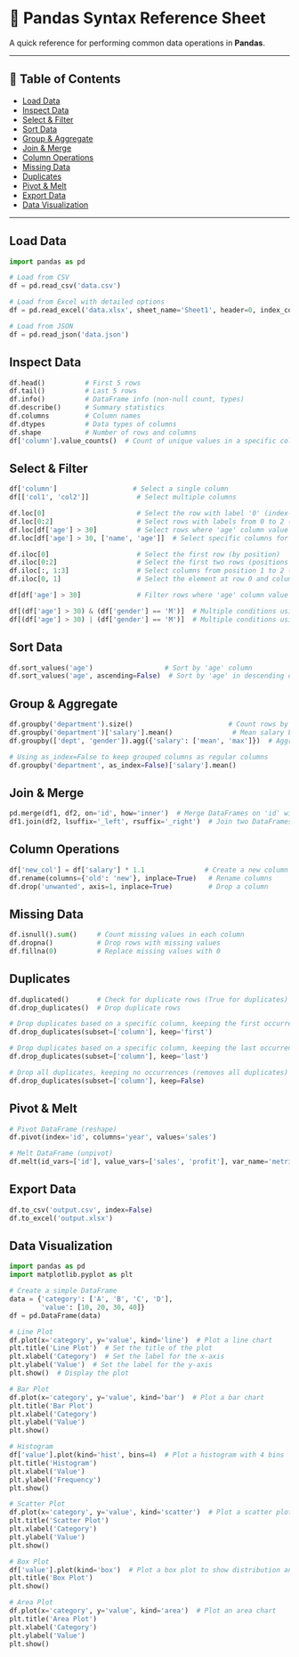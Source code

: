 # 🐼 Pandas Syntax Reference Sheet

A quick reference for performing common data operations in **Pandas**.

---

## 📌 Table of Contents

- [Load Data](#load-data)
- [Inspect Data](#inspect-data)
- [Select & Filter](#select--filter)
- [Sort Data](#sort-data)
- [Group & Aggregate](#group--aggregate)
- [Join & Merge](#join--merge)
- [Column Operations](#column-operations)
- [Missing Data](#missing-data)
- [Duplicates](#duplicates)
- [Pivot & Melt](#pivot--melt)
- [Export Data](#export-data)
- [Data Visualization](#data-visualization)

---

## Load Data

```python
import pandas as pd

# Load from CSV
df = pd.read_csv('data.csv')

# Load from Excel with detailed options
df = pd.read_excel('data.xlsx', sheet_name='Sheet1', header=0, index_col=None, dtype={'col1': str}, engine='openpyxl')

# Load from JSON
df = pd.read_json('data.json')
```

## Inspect Data

```python
df.head()          # First 5 rows
df.tail()          # Last 5 rows
df.info()          # DataFrame info (non-null count, types)
df.describe()      # Summary statistics
df.columns         # Column names
df.dtypes          # Data types of columns
df.shape           # Number of rows and columns
df['column'].value_counts()  # Count of unique values in a specific column
```

## Select & Filter

```python
df['column']                   # Select a single column
df[['col1', 'col2']]            # Select multiple columns

df.loc[0]                       # Select the row with label '0' (index-based label)
df.loc[0:2]                     # Select rows with labels from 0 to 2 (inclusive)
df.loc[df['age'] > 30]          # Select rows where 'age' column value is greater than 30
df.loc[df['age'] > 30, ['name', 'age']]  # Select specific columns for rows where 'age' > 30

df.iloc[0]                      # Select the first row (by position)
df.iloc[0:2]                    # Select the first two rows (positions 0 and 1)
df.iloc[:, 1:3]                 # Select columns from position 1 to 2 (exclusive) for all rows
df.iloc[0, 1]                   # Select the element at row 0 and column 1 (position-based)

df[df['age'] > 30]              # Filter rows where 'age' column value is greater than 30

df[(df['age'] > 30) & (df['gender'] == 'M')]  # Multiple conditions using 'and' (&)
df[(df['age'] > 30) | (df['gender'] == 'M')]  # Multiple conditions using 'or' (|)
```

## Sort Data

```python
df.sort_values('age')                  # Sort by 'age' column
df.sort_values('age', ascending=False)  # Sort by 'age' in descending order
```

## Group & Aggregate

```python
df.groupby('department').size()                        # Count rows by group
df.groupby('department')['salary'].mean()               # Mean salary by department
df.groupby(['dept', 'gender']).agg({'salary': ['mean', 'max']})  # Aggregate with multiple functions

# Using as_index=False to keep grouped columns as regular columns
df.groupby('department', as_index=False)['salary'].mean()
```

## Join & Merge

```python
pd.merge(df1, df2, on='id', how='inner')  # Merge DataFrames on 'id' with inner join
df1.join(df2, lsuffix='_left', rsuffix='_right')  # Join two DataFrames on the index
```

## Column Operations

```python
df['new_col'] = df['salary'] * 1.1               # Create a new column based on existing ones
df.rename(columns={'old': 'new'}, inplace=True)   # Rename columns
df.drop('unwanted', axis=1, inplace=True)         # Drop a column
```

## Missing Data

```python
df.isnull().sum()     # Count missing values in each column
df.dropna()           # Drop rows with missing values
df.fillna(0)          # Replace missing values with 0
```

## Duplicates

```python
df.duplicated()       # Check for duplicate rows (True for duplicates)
df.drop_duplicates()  # Drop duplicate rows

# Drop duplicates based on a specific column, keeping the first occurrence
df.drop_duplicates(subset=['column'], keep='first')

# Drop duplicates based on a specific column, keeping the last occurrence
df.drop_duplicates(subset=['column'], keep='last')

# Drop all duplicates, keeping no occurrences (removes all duplicates)
df.drop_duplicates(subset=['column'], keep=False)
```

## Pivot & Melt

```python
# Pivot DataFrame (reshape)
df.pivot(index='id', columns='year', values='sales')

# Melt DataFrame (unpivot)
df.melt(id_vars=['id'], value_vars=['sales', 'profit'], var_name='metric', value_name='value')
```

## Export Data

```python
df.to_csv('output.csv', index=False)
df.to_excel('output.xlsx')
```

## Data Visualization

```python
import pandas as pd
import matplotlib.pyplot as plt

# Create a simple DataFrame
data = {'category': ['A', 'B', 'C', 'D'],
        'value': [10, 20, 30, 40]}
df = pd.DataFrame(data)

# Line Plot
df.plot(x='category', y='value', kind='line')  # Plot a line chart
plt.title('Line Plot')  # Set the title of the plot
plt.xlabel('Category')  # Set the label for the x-axis
plt.ylabel('Value')  # Set the label for the y-axis
plt.show()  # Display the plot

# Bar Plot
df.plot(x='category', y='value', kind='bar')  # Plot a bar chart
plt.title('Bar Plot')
plt.xlabel('Category')
plt.ylabel('Value')
plt.show()

# Histogram
df['value'].plot(kind='hist', bins=4)  # Plot a histogram with 4 bins
plt.title('Histogram')
plt.xlabel('Value')
plt.ylabel('Frequency')
plt.show()

# Scatter Plot
df.plot(x='category', y='value', kind='scatter')  # Plot a scatter plot
plt.title('Scatter Plot')
plt.xlabel('Category')
plt.ylabel('Value')
plt.show()

# Box Plot
df['value'].plot(kind='box')  # Plot a box plot to show distribution and quartiles
plt.title('Box Plot')
plt.show()

# Area Plot
df.plot(x='category', y='value', kind='area')  # Plot an area chart
plt.title('Area Plot')
plt.xlabel('Category')
plt.ylabel('Value')
plt.show()
```
